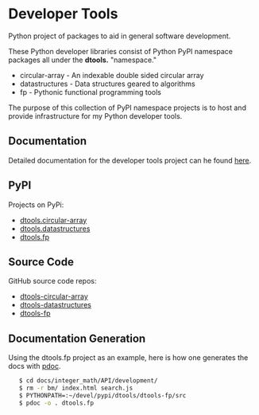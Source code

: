 # Developer Tools

Python project of packages to aid in general software development.

These Python developer libraries consist of Python PyPI namespace
packages all under the **dtools.** "namespace."

* circular-array - An indexable double sided circular array 
* datastructures - Data structures geared to algorithms
* fp - Pythonic functional programming tools

The purpose of this collection of PyPI namespace projects is to host
and provide infrastructure for my Python developer tools.

## Documentation

Detailed documentation for the developer tools project can he found
[here](https://grscheller.github.io/dtools-docs/).

## PyPI

Projects on PyPi:

* [dtools.circular-array](https://pypi.org/project/grscheller.circular-array/)
* [dtools.datastructures](https://pypi.org/project/dtools.datastructures/)
* [dtools.fp](https://pypi.org/project/grscheller.fp/)

## Source Code

GitHub source code repos:

* [dtools-circular-array](https://github.com/grscheller/dtools-circular-array/)
* [dtools-datastructures](https://github.com/grscheller/dtools-datastructures/)
* [dtools-fp](https://github.com/grscheller/dtools-fp/)

## Documentation Generation

Using the dtools.fp project as an example, here is how one generates the
docs with [pdoc](https://pypi.org/project/pdoc/).

```bash
   $ cd docs/integer_math/API/development/
   $ rm -r bm/ index.html search.js
   $ PYTHONPATH=:~/devel/pypi/dtools/dtools-fp/src
   $ pdoc -o . dtools.fp
```

